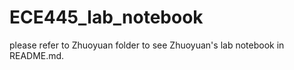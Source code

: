 # ECE445_lab_notebook

please refer to Zhuoyuan folder to see Zhuoyuan's lab notebook in README.md.
